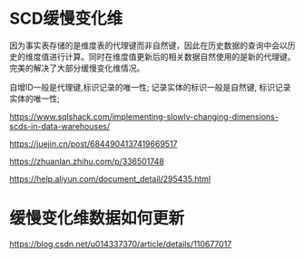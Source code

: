 # SCD缓慢变化维

因为事实表存储的是维度表的代理键而非自然键，因此在历史数据的查询中会以历史的维度值进行计算。同时在维度值更新后的相关数据自然使用的是新的代理键。完美的解决了大部分缓慢变化维情况。

自增ID一般是代理键,标识记录的唯一性;
记录实体的标识一般是自然键, 标识记录实体的唯一性;


https://www.sqlshack.com/implementing-slowly-changing-dimensions-scds-in-data-warehouses/

https://juejin.cn/post/6844904137419669517

https://zhuanlan.zhihu.com/p/336501748

https://help.aliyun.com/document_detail/295435.html

# 缓慢变化维数据如何更新

https://blog.csdn.net/u014337370/article/details/110677017